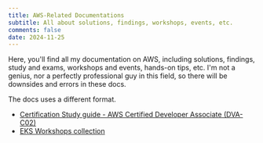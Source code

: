 ```yaml
---
title: AWS-Related Documentations
subtitle: All about solutions, findings, workshops, events, etc.
comments: false
date: 2024-11-25
---
```


Here, you'll find all my documentation on AWS, including solutions, findings, study and exams, workshops and events, hands-on tips, etc. I'm not a genius, nor a perfectly professional guy in this field, so there will be downsides and errors in these docs.

The docs uses a different format.

- [Certification Study guide - AWS Certified Developer Associate (DVA-C02)](cert_dva)
- [EKS Workshops collection](eks_ws)